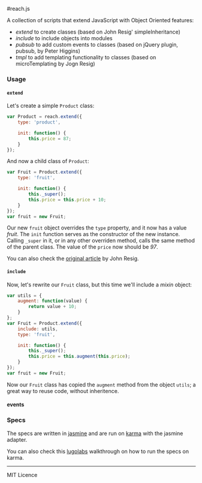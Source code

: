 #reach.js

A collection of scripts that extend JavaScript with Object Oriented features:

- *extend* to create classes (based on John Resig' simpleInheritance)
- *include* to include objects into modules
- *pubsub* to add custom events to classes (based on jQuery plugin, pubsub, by Peter Higgins)
- *tmpl* to add templating functionality to classes (based on microTemplating by Jogn Resig)

### Usage

#### `extend`

Let's create a simple `Product` class:

```js
var Product = reach.extend({
	type: 'product',

	init: function() {
		this.price = 87;
	}
});
```

And now a child class of `Product`:

```js
var Fruit = Product.extend({
	type: 'fruit',

	init: function() {
		this._super();
		this.price = this.price + 10;
	}
});
var fruit = new Fruit;
```

Our new `fruit` object overrides the `type` property, and it now has a value *fruit*. The `init` function serves as the constructor of the new instance. Calling `_super` in it, or in any other overriden method, calls the same method of the parent class. The value of the `price` now should be *97*.

You can also check the [original article](http://ejohn.org/blog/simple-javascript-inheritance/) by John Resig.

#### `include`

Now, let's rewrite our `Fruit` class, but this time we'll include a *mixin* object:

```js
var utils = {
	augment: function(value) {
		return value + 10;
	} 
};
var Fruit = Product.extend({
	include: utils,
	type: 'fruit',

	init: function() {
		this._super();
		this.price = this.augment(this.price);
	}
});
var fruit = new Fruit;
```

Now our `Fruit` class has copied the `augment` method from the object `utils`; a great way to reuse code, without inheritence.

#### events



### Specs

The specs are written in [jasmine](http://pivotal.github.io/jasmine/) and are run on [karma](http://karma-runner.github.io/0.10/index.html) with the jasmine adapter.

You can also check this [lugolabs](http://lugolabs.com/blog/2013/05/28/testing-javascript-with-karma) walkthrough on how to run the specs on karma.


---

MIT Licence